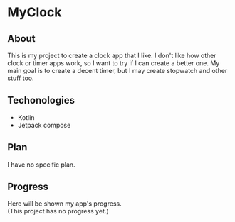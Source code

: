 # MyClock

## About

This is my project to create a clock app that I like. I don't like how other clock or timer apps work, so I want to try if I can create a better one. My main goal is to create a decent timer, but I may create stopwatch and other stuff too.

## Techonologies

- Kotlin
- Jetpack compose

## Plan

I have no specific plan.

## Progress

Here will be shown my app's progress.
<br>
(This project has no progress yet.)
